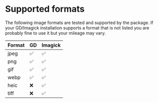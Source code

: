 # Supported formats

The following image formats are tested and supported by the package. If your GD/Imagick installation supports a format that is not listed you are probably fine to use it but your mileage may vary.

| Format | GD | Imagick |
|--------|----| --- |
| jpeg   | ✅  | ✅ |
| png    | ✅  | ✅ |
| gif    | ✅  | ✅ |
| webp   | ✅  | ✅ |
| heic   | ❌  | ✅ |
| tiff   | ❌  | ✅ |
